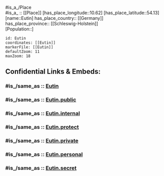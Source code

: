 ﻿---
confidential: public
isDeleted: false
location:
- 54.13
- 10.62
mapmarker: city
mapzoom:
- 7
- 12
SpocWebEntityId: 30097
tags:
- geo/City
type: City
---

#is_a_/Place  
#is_a_ :: [[Place]] 
[has_place_longitude::10.62] 
[has_place_latitude::54.13] 
[name::Eutin] 
has_place_country:: [[Germany]]  
has_place_province:: [[Schleswig-Holstein]]  
[Population::] 



```leaflet
id: Eutin
coordinates: [[Eutin]] 
markerFile: [[Eutin]] 
defaultZoom: 11 
maxZoom: 18
```


## Confidential Links & Embeds: 

### #is_/same_as :: [Eutin](/_Standards/Earth/Continent/Europe/Europe~Central/Germany/Germany~West/Schleswig-Holstein/counties~SH/Ostholstein/cities~Ostholstein/Eutin.md) 

### #is_/same_as :: [Eutin.public](/_public/Earth/Continent/Europe/Europe~Central/Germany/Germany~West/Schleswig-Holstein/counties~SH/Ostholstein/cities~Ostholstein/Eutin.public.md) 

### #is_/same_as :: [Eutin.internal](/_internal/Earth/Continent/Europe/Europe~Central/Germany/Germany~West/Schleswig-Holstein/counties~SH/Ostholstein/cities~Ostholstein/Eutin.internal.md) 

### #is_/same_as :: [Eutin.protect](/_protect/Earth/Continent/Europe/Europe~Central/Germany/Germany~West/Schleswig-Holstein/counties~SH/Ostholstein/cities~Ostholstein/Eutin.protect.md) 

### #is_/same_as :: [Eutin.private](/_private/Earth/Continent/Europe/Europe~Central/Germany/Germany~West/Schleswig-Holstein/counties~SH/Ostholstein/cities~Ostholstein/Eutin.private.md) 

### #is_/same_as :: [Eutin.personal](/_personal/Earth/Continent/Europe/Europe~Central/Germany/Germany~West/Schleswig-Holstein/counties~SH/Ostholstein/cities~Ostholstein/Eutin.personal.md) 

### #is_/same_as :: [Eutin.secret](/_secret/Earth/Continent/Europe/Europe~Central/Germany/Germany~West/Schleswig-Holstein/counties~SH/Ostholstein/cities~Ostholstein/Eutin.secret.md)

